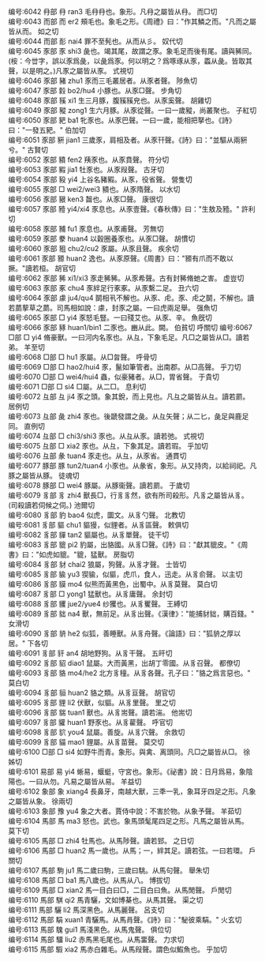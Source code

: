 <!-- { "loadSidebar": true } -->
编号:6042   冄部   冄   ran3   毛冄冄也。象形。凡冄之屬皆从冄。   而□切  
编号:6043   而部   而   er2   頰毛也。象毛之形。《周禮》曰："作其鱗之而。"凡而之屬皆从而。   如之切  
编号:6044   而部   耏   nai4   罪不至髡也。从而从彡。   奴代切  
编号:6045   豕部   豕   shi3   彘也。竭其尾，故謂之豕。象毛足而後有尾。讀與豨同。(桉：今丗字，誤以豕爲彘，以彘爲豕。何以明之？爲啄琢从豕，蟸从彘。皆取其聲，以是明之。)凡豕之屬皆从豕。   式視切  
编号:6046   豕部   豬   zhu1   豕而三毛叢居者。从豕者聲。   陟魚切  
编号:6047   豕部   豰   bo2/hu4   小豚也。从豕□聲。   步角切  
编号:6048   豕部   豯   xi1   生三月豚，腹豯豯皃也。从豕奚聲。   胡雞切  
编号:6049   豕部   豵   zong1   生六月豚。从豕從聲。一曰一歲豵，尚叢聚也。   子紅切  
编号:6050   豕部   豝   ba1   牝豕也。从豕巴聲。一曰一歲，能相把拏也。《詩》曰："一發五豝。"   伯加切  
编号:6051   豕部   豣   jian1   三歲豕，肩相及者。从豕幵聲。《詩》曰："並驅从兩豣兮。"   古賢切  
编号:6052   豕部   豶   fen2   羠豕也。从豕賁聲。   符分切  
编号:6053   豕部   豭   jia1   牡豕也。从豕叚聲。   古牙切  
编号:6054   豕部   豛   yi4   上谷名豬豭。从豕，役省聲。   營隻切  
编号:6055   豕部   □   wei2/wei3   豶也。从豕隋聲。   以水切  
编号:6056   豕部   豤   ken3   齧也。从豕□聲。   康很切  
编号:6057   豕部   豷   yi4/xi4   豕息也。从豕壹聲。《春秋傳》曰："生敖及豷。"   許利切  
编号:6058   豕部   豧   fu1   豕息也。从豕甫聲。   芳無切  
编号:6059   豕部   豢   huan4   以穀圈養豕也。从豕□聲。   胡慣切  
编号:6060   豕部   豠   chu2/cu2   豕屬。从豕且聲。   疾余切  
编号:6061   豕部   豲   huan2   逸也。从豕原聲。《周書》曰："豲有爪而不敢以撅。"讀若桓。   胡官切  
编号:6062   豕部   豨   xi1/xi3   豕走豨豨。从豕希聲。古有封豨脩虵之害。   虚豈切  
编号:6063   豕部   豖   chu4   豕絆足行豖豖。从豕繫二足。   丑六切  
编号:6064   豕部   豦   ju4/qu4   鬬相丮不解也。从豕、虍。豕、虍之鬬，不解也。讀若蘮蒘草之蘮。司馬相如說：豦，封豕之屬。一曰虎兩足舉。   强魚切  
编号:6065   豕部   □   yi4   豕怒毛豎。一曰殘艾也。从豕、辛。   魚旣切  
编号:6066   豕部   豩   huan1/bin1   二豕也。豳从此。闕。   伯貧切  呼關切
编号:6067   □部   □   yi4   脩豪獸。一曰河内名豕也。从彑，下象毛足。凡□之屬皆从□。讀若弟。   羊至切  
编号:6068   □部   □   hu1   豕屬。从□曶聲。   呼骨切  
编号:6069   □部   □   hao2/hui4   豕，鬣如筆管者。出南郡。从□高聲。   乎刀切  
编号:6070   □部   □   wei4/hui4   蟲，似豪豬者。从□，胃省聲。   于貴切  
编号:6071   □部   □   si4   □屬。从二□。   息利切  
编号:6072   彑部   彑   ji4   豕之頭。象其銳，而上見也。凡彑之屬皆从彑。讀若罽。   居例切  
编号:6073   彑部   彘   zhi4   豕也。後蹏發謂之彘。从彑矢聲；从二匕，彘足與鹿足同。   直例切  
编号:6074   彑部   □   chi3/shi3   豕也。从彑从豕。讀若弛。   式視切  
编号:6075   彑部   □   xia2   豕也。从彑，下象其足。讀若瑕。   乎加切  
编号:6076   彑部   彖   tuan4   豕走也。从彑，从豕省。   通貫切  
编号:6077   豚部   豚   tun2/tuan4   小豕也。从彖省，象形。从又持肉，以給祠祀。凡豚之屬皆从豚。   徒魂切  
编号:6078   豚部   □   wei4   豚屬。从豚衞聲。讀若罽。   于歲切  
编号:6079   豸部   豸   zhi4   獸長□，行豸豸然，欲有所司殺形。凡豸之屬皆从豸。(司殺讀若伺候之伺。)   池爾切  
编号:6080   豸部   豹   bao4   似虎，圜文。从豸勺聲。   北教切  
编号:6081   豸部   貙   chu1   貙獌，似貍者。从豸區聲。   敕俱切  
编号:6082   豸部   貚   tan2   貙屬也。从豸單聲。   徒干切  
编号:6083   豸部   貔   pi2   豹屬，出貉國。从豸□聲。《詩》曰："獻其貔皮。"《周書》曰："如虎如貔。"貔，猛獸。   房脂切  
编号:6084   豸部   豺   chai2   狼屬，狗聲。从豸才聲。   士皆切  
编号:6085   豸部   貐   yu3   猰貐，似貙，虎爪，食人，迅走。从豸俞聲。   以主切  
编号:6086   豸部   貘   mo4   似熊而黃黑色，出蜀中。从豸莫聲。   莫白切  
编号:6087   豸部   □   yong1   猛獸也。从豸庸聲。   余封切  
编号:6088   豸部   貜   jue2/yue4    纱玃也。从豸矍聲。   王縛切  
编号:6089   豸部   貀   na4   獸，無前足。从豸出聲。《漢律》："能捕豺貀，購百錢。"   女滑切  
编号:6090   豸部   貈   he2   似狐，善睡獸。从豸舟聲。《論語》曰："狐貈之厚以居。"   下各切  
编号:6091   豸部   豻   an4   胡地野狗。从豸干聲。   五旰切  
编号:6092   豸部   貂   diao1   鼠屬。大而黃黑，出胡丁零國。从豸召聲。   都僚切  
编号:6093   豸部   貉   mo4/he2   北方豸穜。从豸各聲。孔子曰："貉之爲言惡也。"   莫白切  
编号:6094   豸部   貆   huan2   貉之類。从豸亘聲。   胡官切  
编号:6095   豸部   貍   li2   伏獸，似貙。从豸里聲。   里之切  
编号:6096   豸部   貒   tuan1   獸也。从豸耑聲。讀若湍。   他耑切  
编号:6097   豸部   貛   huan1   野豕也。从豸雚聲。   呼官切  
编号:6098   豸部   貁   you4   鼠屬。善旋。从豸穴聲。   余救切  
编号:6099   豸部   貓   mao1   貍屬。从豸苗聲。   莫交切  
编号:6100   □部   □   si4   如野牛而青。象形。與禽、离頭同。凡□之屬皆从□。   徐姊切  
编号:6101   易部   易   yi4   蜥易，蝘蜓，守宮也。象形。《祕書》說：日月爲易，象陰陽也。一曰从勿。凡易之屬皆从易。   羊益切  
编号:6102   象部   象   xiang4   長鼻牙，南越大獸，三秊一乳，象耳牙四足之形。凡象之屬皆从象。   徐兩切  
编号:6103   象部   豫   yu4   象之大者。賈侍中說：不害於物。从象予聲。   羊茹切  
编号:6104   馬部   馬   ma3   怒也。武也。象馬頭髦尾四足之形。凡馬之屬皆从馬。   莫下切  
编号:6105   馬部   □   zhi4   牡馬也。从馬陟聲。讀若郅。   之日切  
编号:6106   馬部   □   huan2   馬一歲也。从馬；一，絆其足。讀若弦。一曰若環。   戶關切  
编号:6107   馬部   駒   ju1   馬二歲曰駒，三歲曰駣。从馬句聲。   舉朱切  
编号:6108   馬部   □   ba1   馬八歲也。从馬从八。   博拔切  
编号:6109   馬部   □   xian2   馬一目白曰□，二目白曰魚。从馬閒聲。   戶閒切  
编号:6110   馬部   騏   qi2   馬青驪，文如博棊也。从馬其聲。   渠之切  
编号:6111   馬部   驪   li2   馬深黑色。从馬麗聲。   呂支切  
编号:6112   馬部   駽   xuan1   青驪馬。从馬肙聲。《詩》曰："駜彼乘駽。"   火玄切  
编号:6113   馬部   騩   gui1   馬淺黑色。从馬鬼聲。   俱位切  
编号:6114   馬部   驑   liu2   赤馬黑毛尾也。从馬畱聲。   力求切  
编号:6115   馬部   騢   xia2   馬赤白雜毛。从馬叚聲。謂色似鰕魚也。   乎加切  
